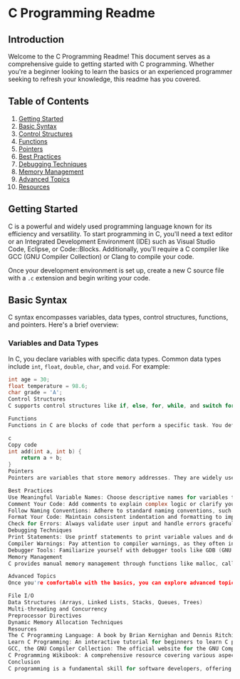 # C Programming Readme

## Introduction
Welcome to the C Programming Readme! This document serves as a comprehensive guide to getting started with C programming. Whether you're a beginner looking to learn the basics or an experienced programmer seeking to refresh your knowledge, this readme has you covered.

## Table of Contents
1. [Getting Started](#getting-started)
2. [Basic Syntax](#basic-syntax)
3. [Control Structures](#control-structures)
4. [Functions](#functions)
5. [Pointers](#pointers)
6. [Best Practices](#best-practices)
7. [Debugging Techniques](#debugging-techniques)
8. [Memory Management](#memory-management)
9. [Advanced Topics](#advanced-topics)
10. [Resources](#resources)

## Getting Started
C is a powerful and widely used programming language known for its efficiency and versatility. To start programming in C, you'll need a text editor or an Integrated Development Environment (IDE) such as Visual Studio Code, Eclipse, or Code::Blocks. Additionally, you'll require a C compiler like GCC (GNU Compiler Collection) or Clang to compile your code.

Once your development environment is set up, create a new C source file with a `.c` extension and begin writing your code.

## Basic Syntax
C syntax encompasses variables, data types, control structures, functions, and pointers. Here's a brief overview:

### Variables and Data Types
In C, you declare variables with specific data types. Common data types include `int`, `float`, `double`, `char`, and `void`. For example:
```c
int age = 30;
float temperature = 98.6;
char grade = 'A';
Control Structures
C supports control structures like if, else, for, while, and switch for decision-making and looping.

Functions
Functions in C are blocks of code that perform a specific task. You define functions with a return type, name, parameters (if any), and a body. For example:

c
Copy code
int add(int a, int b) {
    return a + b;
}
Pointers
Pointers are variables that store memory addresses. They are widely used in C for dynamic memory allocation and accessing hardware addresses.

Best Practices
Use Meaningful Variable Names: Choose descriptive names for variables to enhance code readability.
Comment Your Code: Add comments to explain complex logic or clarify your code's functionality.
Follow Naming Conventions: Adhere to standard naming conventions, such as camelCase or snake_case for variable names.
Format Your Code: Maintain consistent indentation and formatting to improve code readability.
Check for Errors: Always validate user input and handle errors gracefully to prevent program crashes.
Debugging Techniques
Print Statements: Use printf statements to print variable values and debug your code.
Compiler Warnings: Pay attention to compiler warnings, as they often indicate potential issues in your code.
Debugger Tools: Familiarize yourself with debugger tools like GDB (GNU Debugger) for advanced debugging tasks.
Memory Management
C provides manual memory management through functions like malloc, calloc, realloc, and free. Ensure proper memory allocation and deallocation to prevent memory leaks and segmentation faults.

Advanced Topics
Once you're comfortable with the basics, you can explore advanced topics such as:

File I/O
Data Structures (Arrays, Linked Lists, Stacks, Queues, Trees)
Multi-threading and Concurrency
Preprocessor Directives
Dynamic Memory Allocation Techniques
Resources
The C Programming Language: A book by Brian Kernighan and Dennis Ritchie, commonly referred to as "K&R C."
Learn C Programming: An interactive tutorial for beginners to learn C programming online.
GCC, the GNU Compiler Collection: The official website for the GNU Compiler Collection, which includes the GCC C compiler.
C Programming Wikibook: A comprehensive resource covering various aspects of C programming.
Conclusion
C programming is a fundamental skill for software developers, offering low-level control and high performance. By mastering C, you can build efficient and robust software applications. Happy coding!
